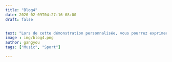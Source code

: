 ```yaml
---
title: "Blog4"
date: 2020-02-09T04:27:16-08:00
draft: false


text: "Lors de cette démonstration personnalisée, vous pourrez exprimer vos besoins et expliquer vos objectifs. Vous pourrez découvrir l’interface de Logment3D en partage d’écran et voir concrètement comment le logiciel s’utilise au quotidien.Lors de cette démonstration personnalisée, vous pourrez exprimer vos besoins et expliquer vos objectifs. Vous pourrez découvrir l’interface de Logment3D en partage d’écran et voir concrètement comment le logiciel s’utilise au quotidien."
image : img/blog4.png
author: gangyou
tags: ["Music", "Sport"]

---
```


